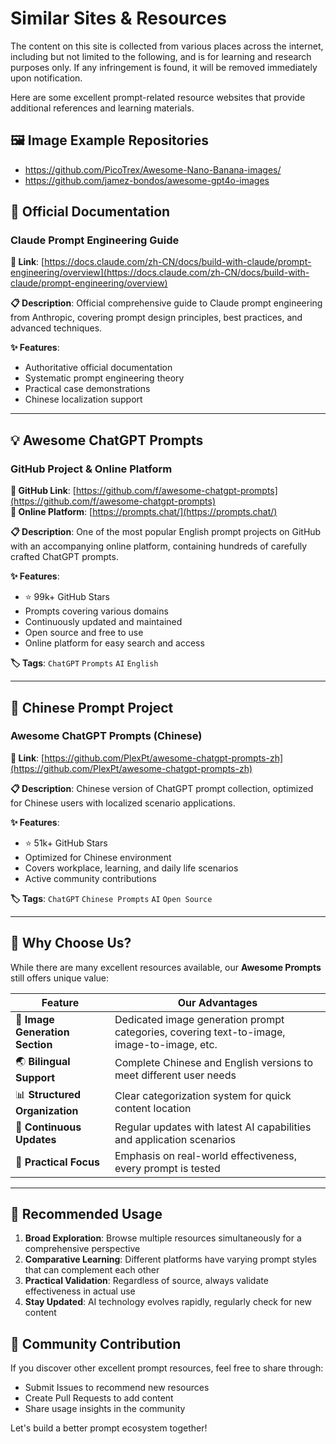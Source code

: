 # Similar Sites & Resources

The content on this site is collected from various places across the internet, including but not limited to the following, and is for learning and research purposes only. If any infringement is found, it will be removed immediately upon notification.

Here are some excellent prompt-related resource websites that provide additional references and learning materials.

## 🖼 Image Example Repositories

- https://github.com/PicoTrex/Awesome-Nano-Banana-images/
- https://github.com/jamez-bondos/awesome-gpt4o-images

## 📖 Official Documentation

### Claude Prompt Engineering Guide
**🔗 Link**: [https://docs.claude.com/zh-CN/docs/build-with-claude/prompt-engineering/overview](https://docs.claude.com/zh-CN/docs/build-with-claude/prompt-engineering/overview)

**📋 Description**: Official comprehensive guide to Claude prompt engineering from Anthropic, covering prompt design principles, best practices, and advanced techniques.

**✨ Features**:
- Authoritative official documentation
- Systematic prompt engineering theory
- Practical case demonstrations
- Chinese localization support

---

## 💡 Awesome ChatGPT Prompts

### GitHub Project & Online Platform
**🔗 GitHub Link**: [https://github.com/f/awesome-chatgpt-prompts](https://github.com/f/awesome-chatgpt-prompts)  
**🔗 Online Platform**: [https://prompts.chat/](https://prompts.chat/)

**📋 Description**: One of the most popular English prompt projects on GitHub with an accompanying online platform, containing hundreds of carefully crafted ChatGPT prompts.

**✨ Features**:
- ⭐ 99k+ GitHub Stars
- Prompts covering various domains
- Continuously updated and maintained
- Open source and free to use
- Online platform for easy search and access

**🏷️ Tags**: `ChatGPT` `Prompts` `AI` `English`

---

## 🎯 Chinese Prompt Project

### Awesome ChatGPT Prompts (Chinese)
**🔗 Link**: [https://github.com/PlexPt/awesome-chatgpt-prompts-zh](https://github.com/PlexPt/awesome-chatgpt-prompts-zh)

**📋 Description**: Chinese version of ChatGPT prompt collection, optimized for Chinese users with localized scenario applications.

**✨ Features**:
- ⭐ 51k+ GitHub Stars
- Optimized for Chinese environment
- Covers workplace, learning, and daily life scenarios
- Active community contributions

**🏷️ Tags**: `ChatGPT` `Chinese Prompts` `AI` `Open Source`

---

## 🌟 Why Choose Us?

While there are many excellent resources available, our **Awesome Prompts** still offers unique value:

| Feature | Our Advantages |
|---------|----------------|
| 🎨 **Image Generation Section** | Dedicated image generation prompt categories, covering text-to-image, image-to-image, etc. |
| 🌏 **Bilingual Support** | Complete Chinese and English versions to meet different user needs |
| 📊 **Structured Organization** | Clear categorization system for quick content location |
| 🔄 **Continuous Updates** | Regular updates with latest AI capabilities and application scenarios |
| 🎯 **Practical Focus** | Emphasis on real-world effectiveness, every prompt is tested |

---

## 💭 Recommended Usage

1. **Broad Exploration**: Browse multiple resources simultaneously for a comprehensive perspective
2. **Comparative Learning**: Different platforms have varying prompt styles that can complement each other
3. **Practical Validation**: Regardless of source, always validate effectiveness in actual use
4. **Stay Updated**: AI technology evolves rapidly, regularly check for new content

## 🤝 Community Contribution

If you discover other excellent prompt resources, feel free to share through:

- Submit Issues to recommend new resources
- Create Pull Requests to add content
- Share usage insights in the community

Let's build a better prompt ecosystem together!